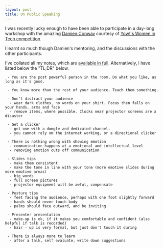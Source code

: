 ```yaml
---
layout: post
title: On Public Speaking
---
```


I was recently lucky enough to have been able to participate in a day-long workshop with the amazing [Damien Conway](http://damian.conway.org/About_us/Bio_general.html) courtesy of [Yow!'s Women in Tech competition](http://yownights.yowconference.com.au/). 

I learnt so much though Damien's mentoring, and the discussions with the other participants. 

I've collated all my notes, which are [available in full](https://github.com/glasnt/notes/tree/master/speakerworkshop). Alternatively, I have listed below the "TL;DR" below. 


	 - You are the post powerful person in the room. Do what you like, as long as it's good.
	 
	 - You know more than the rest of your audience. Teach them something.

	 - Don't distract your audience 
	  - wear dark clothes, no words on your shirt. Focus then falls on your hands, arms and face
	  - remove items, where possible. Clocks near projector screens are a disaster

	 - Get a clicker
	  - get one with a dongle and dedicated channel. 
	  - you cannot rely on the internet working, or a directional clicker

	 - There is nothing wrong with showing emotion
	  - communication happens at a emotional and intellectual level
	  - removing emotion cuts off communication

	 - Slides tips
	  - make them consistent
	  - make the tone in line with your tone (more emotive slides during more emotive areas)
	  - big words
	  - full screen pictures
	  - projector equipment will be awful, compensate

	 - Posture tips
	  - feet facing the audience, perhaps with one foot slightly forward
	  - hands should never touch body
	  - palms should face outward, and be inviting

	 - Presenter presentation
	  - make-up is ok, if it makes you comfortable and confident (also helpful if talk is recorded)
	  - hair - up is very formal, but just don't touch it during

	 - There is always more to learn
	  - after a talk, self evaluate, write down suggestions 

